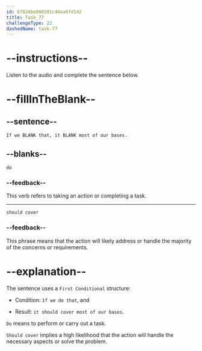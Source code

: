 ```yaml
---
id: 67824be088281c44ea6fd142
title: Task 77
challengeType: 22
dashedName: task-77
---
```


<!-- (Audio) Maria: If we do that, it should cover most of our bases. -->

# --instructions--

Listen to the audio and complete the sentence below.

# --fillInTheBlank--

## --sentence--

`If we BLANK that, it BLANK most of our bases.`

## --blanks--

`do`

### --feedback--

This verb refers to taking an action or completing a task.

---

`should cover`

### --feedback--

This phrase means that the action will likely address or handle the majority of the concerns or requirements.

# --explanation--

The sentence uses a `First Conditional` structure:

- Condition: `If we do that`, and

- Result: `it should cover most of our bases`.

`Do` means to perform or carry out a task.

`Should cover` implies a high likelihood that the action will handle the necessary aspects or solve the problem.
